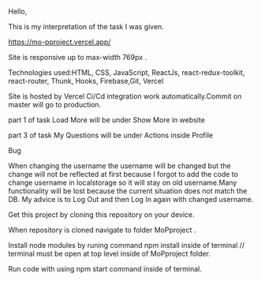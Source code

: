 Hello,

This is my interpretation of the task I was given.

https://mo-pproject.vercel.app/

Site is responsive up to max-width 769px .

Technologies used:HTML, CSS, JavaScript, ReactJs, react-redux-toolkit, react-router, Thunk, Hooks, Firebase,Git, Vercel

Site is hosted by Vercel Ci/Cd integration work automatically.Commit on master will go to production.

part 1 of task Load More will be under Show More in website

part 3 of task My Questions will be under Actions inside Profile

Bug

When changing the username the username will be changed but the change will not be reflected at first because I forgot to add the code to change username in localstorage so it will stay on old username.Many functionality will be lost because the current situation does not match the DB. My advice is to Log Out and then Log In again with changed username.

Get this project by cloning this repository on your device.

When repository is cloned navigate to folder MoPproject .

Install node modules by runing command npm install inside of terminal // terminal must be open at top level inside of MoPproject folder.

Run code with using npm start command inside of terminal.


